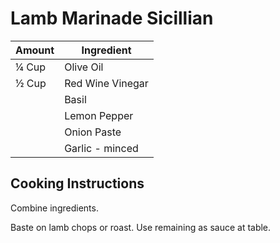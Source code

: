 # Lamb Marinade Sicillian  
  
|Amount|Ingredient|  
|----|----|  
¼ Cup | Olive Oil  
½ Cup | Red Wine Vinegar  
|| Basil  
|| Lemon Pepper  
|| Onion Paste  
|| Garlic - minced  
  
## Cooking Instructions  
Combine ingredients.  
  
Baste on lamb chops or roast. Use remaining as sauce at table.  
  